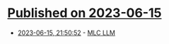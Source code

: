 # [Published on 2023-06-15](index.md)

* [2023-06-15, 21:50:52](https://lobste.rs/s/sk11aq/mlc_llm) - [MLC LLM](https://mlc.ai/mlc-llm/)
